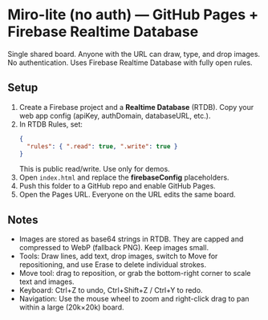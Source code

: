 # Miro-lite (no auth) — GitHub Pages + Firebase Realtime Database

Single shared board. Anyone with the URL can draw, type, and drop images. No authentication. Uses Firebase Realtime Database with fully open rules.

## Setup
1. Create a Firebase project and a **Realtime Database** (RTDB). Copy your web app config (apiKey, authDomain, databaseURL, etc.).
2. In RTDB Rules, set:
   ```json
   {
     "rules": { ".read": true, ".write": true }
   }
   ```
   This is public read/write. Use only for demos.
3. Open `index.html` and replace the **firebaseConfig** placeholders.
4. Push this folder to a GitHub repo and enable GitHub Pages.
5. Open the Pages URL. Everyone on the URL edits the same board.

## Notes
- Images are stored as base64 strings in RTDB. They are capped and compressed to WebP (fallback PNG). Keep images small.
- Tools: Draw lines, add text, drop images, switch to Move for repositioning, and use Erase to delete individual strokes.
- Move tool: drag to reposition, or grab the bottom-right corner to scale text and images.
- Keyboard: Ctrl+Z to undo, Ctrl+Shift+Z / Ctrl+Y to redo.
- Navigation: Use the mouse wheel to zoom and right-click drag to pan within a large (20k×20k) board.
